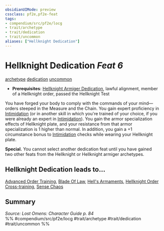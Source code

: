 ```yaml
---
obsidianUIMode: preview
cssclass: pf2e,pf2e-feat
tags:
- compendium/src/pf2e/locg
- trait/archetype
- trait/dedication
- trait/uncommon
aliases: ["Hellknight Dedication"]
---
```

# Hellknight Dedication  *Feat 6*  
[archetype](../../Rules/traits/archetype.md)  [dedication](../../Rules/traits/dedication.md)  [uncommon](../../Rules/traits/uncommon.md)  

- **Prerequisites**: [Hellknight Armiger Dedication](hellknight-armiger-dedication-lowg.md), lawful alignment, member of a Hellknight order, passed the Hellknight Test

You have forged your body to comply with the commands of your mind—orders steeped in the Measure and the Chain. You gain expert proficiency in [Intimidation](../skills.md#Intimidation) (or in another skill in which you're trained of your choice, if you were already an expert in [Intimidation](../skills.md#Intimidation)). You gain the armor specialization effects of Hellknight plate, and your resistance from that armor specialization is 1 higher than normal. In addition, you gain a +1 circumstance bonus to [Intimidation](../skills.md#Intimidation) checks while wearing your Hellknight plate.

**Special.** You cannot select another dedication feat until you have gained two other feats from the Hellknight or Hellknight armiger archetypes.

## Hellknight Dedication leads to...

[Advanced Order Training](advanced-order-training-locg.md), [Blade Of Law](blade-of-law-locg.md), [Hell's Armaments](hells-armaments-locg.md), [Hellknight Order Cross-training](hellknight-order-cross-training-locg.md), [Sense Chaos](sense-chaos-locg.md)

## Summary

*Source: Lost Omens: Character Guide p. 84*  
%% #compendium/src/pf2e/locg #trait/archetype #trait/dedication #trait/uncommon %%